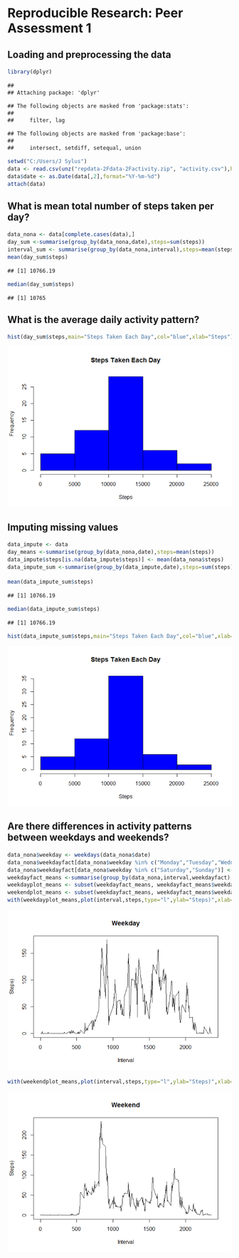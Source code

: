 # Reproducible Research: Peer Assessment 1
## Loading and preprocessing the data


```r
library(dplyr)
```

```
## 
## Attaching package: 'dplyr'
```

```
## The following objects are masked from 'package:stats':
## 
##     filter, lag
```

```
## The following objects are masked from 'package:base':
## 
##     intersect, setdiff, setequal, union
```

```r
setwd("C:/Users/J Sylus")
data <- read.csv(unz("repdata-2Fdata-2Factivity.zip", "activity.csv"),header=T,stringsAsFactors=T, sep=",")
data$date <- as.Date(data[,2],format="%Y-%m-%d")
attach(data)
```

## What is mean total number of steps taken per day?


```r
data_nona <- data[complete.cases(data),]
day_sum <-summarise(group_by(data_nona,date),steps=sum(steps))
interval_sum <- summarise(group_by(data_nona,interval),steps=mean(steps))
mean(day_sum$steps)
```

```
## [1] 10766.19
```

```r
median(day_sum$steps)
```

```
## [1] 10765
```

## What is the average daily activity pattern?


```r
hist(day_sum$steps,main="Steps Taken Each Day",col="blue",xlab="Steps")
```

![](PA1_template_files/figure-html/unnamed-chunk-1-1.png)<!-- -->

## Imputing missing values


```r
data_impute <- data
day_means <-summarise(group_by(data_nona,date),steps=mean(steps))
data_impute$steps[is.na(data_impute$steps)] <- mean(data_nona$steps)
data_impute_sum <-summarise(group_by(data_impute,date),steps=sum(steps))

mean(data_impute_sum$steps)
```

```
## [1] 10766.19
```

```r
median(data_impute_sum$steps)
```

```
## [1] 10766.19
```

```r
hist(data_impute_sum$steps,main="Steps Taken Each Day",col="blue",xlab="Steps")
```

![](PA1_template_files/figure-html/impute-1.png)<!-- -->

## Are there differences in activity patterns between weekdays and weekends?

```r
data_nona$weekday <- weekdays(data_nona$date)
data_nona$weekdayfact[data_nona$weekday %in% c("Monday","Tuesday","Wednesday","Thursday","Friday")] <-1
data_nona$weekdayfact[data_nona$weekday %in% c("Saturday","Sunday")] <-0
weekdayfact_means <-summarise(group_by(data_nona,interval,weekdayfact),steps=mean(steps))
weekdayplot_means <- subset(weekdayfact_means, weekdayfact_means$weekdayfact==0)
weekendplot_means <- subset(weekdayfact_means, weekdayfact_means$weekdayfact==1)
with(weekdayplot_means,plot(interval,steps,type="l",ylab="Steps)",xlab="Interval",main="Weekday"))
```

![](PA1_template_files/figure-html/graph-1.png)<!-- -->

```r
with(weekendplot_means,plot(interval,steps,type="l",ylab="Steps)",xlab="Interval",main="Weekend"))
```

![](PA1_template_files/figure-html/graph-2.png)<!-- -->

